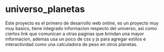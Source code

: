 # universo_planetas

Este proyecto es el primero de desarrollo web online, es un proyecto muy muy basico, tiene integrado informacion respecto del universo, asi como ciertos link que comunican a otras paginas que brindan una mayor informacion, ademas usa un poco de css y js para agregar estilos e interactividad como una calculadora de peso en otros planetas. 
